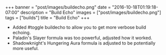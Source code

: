 +++
banner = "post/images/buildecho.png"
date = "2016-10-18T01:19:18-07:00"
description = "Build Echo"
images = ["post/images/buildecho.png"]
tags = ["builds"]
title = "Build Echo"
+++
* Added #toggle buildecho to allow you to get more verbose build echoing.
* Paladin's Slayer formula was too powerful, adjusted how it worked.
* Shadowknight's Hungering Aura formula is adjusted to be potentially more useful.
<!--more-->
